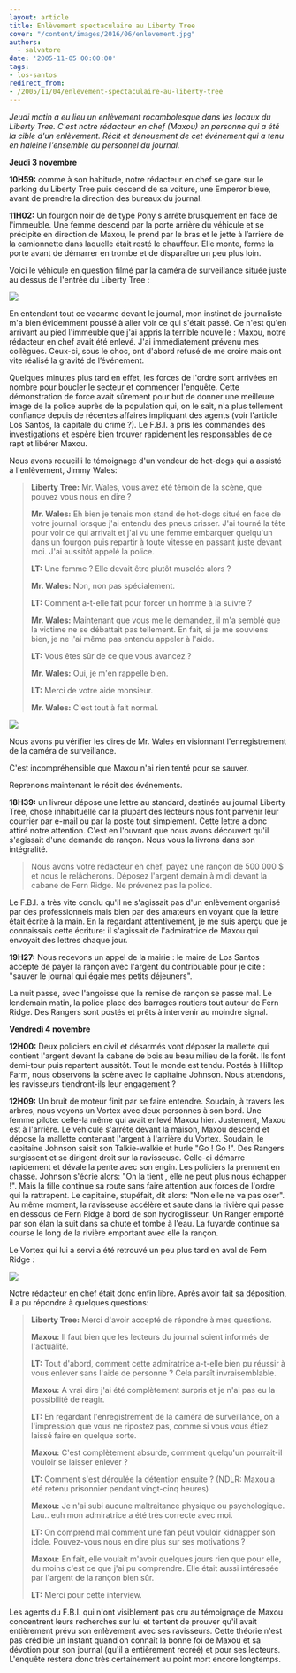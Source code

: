 ```yaml
---
layout: article
title: Enlèvement spectaculaire au Liberty Tree
cover: "/content/images/2016/06/enlevement.jpg"
authors:
  - salvatore
date: '2005-11-05 00:00:00'
tags:
- los-santos
redirect_from:
- /2005/11/04/enlevement-spectaculaire-au-liberty-tree
---
```


_Jeudi matin a eu lieu un enlèvement rocambolesque dans les locaux du Liberty Tree. C'est notre rédacteur en chef (Maxou) en personne qui a été la cible d'un enlèvement. Récit et dénouement de cet événement qui a tenu en haleine l'ensemble du personnel du journal._

**Jeudi 3 novembre**

**10H59:** comme à son habitude, notre rédacteur en chef se gare sur le parking du Liberty Tree puis descend de sa voiture, une Emperor bleue, avant de prendre la direction des bureaux du journal.

**11H02:** Un fourgon noir de de type Pony s'arrête brusquement en face de l'immeuble. Une femme descend par la porte arrière du véhicule et se précipite en direction de Maxou, le prend par le bras et le jette à l’arrière de la camionnette dans laquelle était resté le chauffeur. Elle monte, ferme la porte avant de démarrer en trombe et de disparaître un peu plus loin.

Voici le véhicule en question filmé par la caméra de surveillance située juste au dessus de l'entrée du Liberty Tree :

![](/content/images/2005/01/enlevement%281%29.jpg)

En entendant tout ce vacarme devant le journal, mon instinct de journaliste m'a bien évidemment poussé à aller voir ce qui s'était passé. Ce n'est qu'en arrivant au pied l'immeuble que j'ai appris la terrible nouvelle : Maxou, notre rédacteur en chef avait été enlevé. J'ai immédiatement prévenu mes collègues. Ceux-ci, sous le choc, ont d'abord refusé de me croire mais ont vite réalisé la gravité de l’événement.

Quelques minutes plus tard en effet, les forces de l'ordre sont arrivées en nombre pour boucler le secteur et commencer l'enquête. Cette démonstration de force avait sûrement pour but de donner une meilleure image de la police auprès de la population qui, on le sait, n'a plus tellement confiance depuis de récentes affaires impliquant des agents (voir l'article Los Santos, la capitale du crime ?). Le F.B.I. a pris les commandes des investigations et espère bien trouver rapidement les responsables de ce rapt et libérer Maxou.

Nous avons recueilli le témoignage d'un vendeur de hot-dogs qui a assisté à l'enlèvement, Jimmy Wales:

> **Liberty Tree:** Mr. Wales, vous avez été témoin de la scène, que pouvez vous nous en dire ?
> 
> **Mr. Wales:** Eh bien je tenais mon stand de hot-dogs situé en face de votre journal lorsque j'ai entendu des pneus crisser. J'ai tourné la tête pour voir ce qui arrivait et j'ai vu une femme embarquer quelqu'un dans un fourgon puis repartir à toute vitesse en passant juste devant moi. J'ai aussitôt appelé la police.
> 
> **LT:** Une femme ? Elle devait être plutôt musclée alors ?
> 
> **Mr. Wales:** Non, non pas spécialement.
> 
> **LT:** Comment a-t-elle fait pour forcer un homme à la suivre ?
> 
> **Mr. Wales:** Maintenant que vous me le demandez, il m'a semblé que la victime ne se débattait pas tellement. En fait, si je me souviens bien, je ne l'ai même pas entendu appeler à l'aide.
> 
> **LT:** Vous êtes sûr de ce que vous avancez ?
> 
> **Mr. Wales:** Oui, je m'en rappelle bien.
> 
> **LT:** Merci de votre aide monsieur.
> 
> **Mr. Wales:** C'est tout à fait normal.

![](/content/images/2005/01/hot%20dog.jpg)

Nous avons pu vérifier les dires de Mr. Wales en visionnant l'enregistrement de la caméra de surveillance.

C'est incompréhensible que Maxou n'ai rien tenté pour se sauver.

Reprenons maintenant le récit des événements.

**18H39:** un livreur dépose une lettre au standard, destinée au journal Liberty Tree, chose inhabituelle car la plupart des lecteurs nous font parvenir leur courrier par e-mail ou par la poste tout simplement. Cette lettre a donc attiré notre attention. C'est en l'ouvrant que nous avons découvert qu'il s'agissait d'une demande de rançon. Nous vous la livrons dans son intégralité.

> Nous avons votre rédacteur en chef, payez une rançon de 500 000 $ et nous le relâcherons. Déposez l'argent demain à midi devant la cabane de Fern Ridge. Ne prévenez pas la police.

Le F.B.I. a très vite conclu qu'il ne s'agissait pas d'un enlèvement organisé par des professionnels mais bien par des amateurs en voyant que la lettre était écrite à la main. En la regardant attentivement, je me suis aperçu que je connaissais cette écriture: il s'agissait de l'admiratrice de Maxou qui envoyait des lettres chaque jour.

**19H27:** Nous recevons un appel de la mairie : le maire de Los Santos accepte de payer la rançon avec l'argent du contribuable pour je cite : "sauver le journal qui égaie mes petits déjeuners".

La nuit passe, avec l'angoisse que la remise de rançon se passe mal. Le lendemain matin, la police place des barrages routiers tout autour de Fern Ridge. Des Rangers sont postés et prêts à intervenir au moindre signal.

**Vendredi 4 novembre**

**12H00:** Deux policiers en civil et désarmés vont déposer la mallette qui contient l'argent devant la cabane de bois au beau milieu de la forêt. Ils font demi-tour puis repartent aussitôt. Tout le monde est tendu. Postés à Hilltop Farm, nous observons la scène avec le capitaine Johnson. Nous attendons, les ravisseurs tiendront-ils leur engagement ?

**12H09:** Un bruit de moteur finit par se faire entendre. Soudain, à travers les arbres, nous voyons un Vortex avec deux personnes à son bord. Une femme pilote: celle-la même qui avait enlevé Maxou hier. Justement, Maxou est à l'arrière. Le véhicule s'arrête devant la maison, Maxou descend et dépose la mallette contenant l'argent à l'arrière du Vortex. Soudain, le capitaine Johnson saisit son Talkie-walkie et hurle "Go ! Go !". Des Rangers surgissent et se dirigent droit sur la ravisseuse. Celle-ci démarre rapidement et dévale la pente avec son engin. Les policiers la prennent en chasse. Johnson s'écrie alors: "On la tient , elle ne peut plus nous échapper !". Mais la fille continue sa route sans faire attention aux forces de l'ordre qui la rattrapent. Le capitaine, stupéfait, dit alors: "Non elle ne va pas oser". Au même moment, la ravisseuse accélère et saute dans la rivière qui passe en dessous de Fern Ridge à bord de son hydroglisseur. Un Ranger emporté par son élan la suit dans sa chute et tombe à l'eau. La fuyarde continue sa course le long de la rivière emportant avec elle la rançon.

Le Vortex qui lui a servi a été retrouvé un peu plus tard en aval de Fern Ridge :

![](/content/images/2005/01/vortex.jpg)

Notre rédacteur en chef était donc enfin libre. Après avoir fait sa déposition, il a pu répondre à quelques questions:

> **Liberty Tree:** Merci d'avoir accepté de répondre à mes questions.
> 
> **Maxou:** Il faut bien que les lecteurs du journal soient informés de l'actualité.
> 
> **LT:** Tout d'abord, comment cette admiratrice a-t-elle bien pu réussir à vous enlever sans l'aide de personne ? Cela paraît invraisemblable.
> 
> **Maxou:** A vrai dire j'ai été complètement surpris et je n'ai pas eu la possibilité de réagir.
> 
> **LT:** En regardant l'enregistrement de la caméra de surveillance, on a l'impression que vous ne ripostez pas, comme si vous vous étiez laissé faire en quelque sorte.
> 
> **Maxou:** C'est complètement absurde, comment quelqu'un pourrait-il vouloir se laisser enlever ?
> 
> **LT:** Comment s'est déroulée la détention ensuite ? (NDLR: Maxou a été retenu prisonnier pendant vingt-cinq heures)
> 
> **Maxou:** Je n'ai subi aucune maltraitance physique ou psychologique. Lau.. euh mon admiratrice a été très correcte avec moi.
> 
> **LT:** On comprend mal comment une fan peut vouloir kidnapper son idole. Pouvez-vous nous en dire plus sur ses motivations ?
> 
> **Maxou:** En fait, elle voulait m'avoir quelques jours rien que pour elle, du moins c'est ce que j'ai pu comprendre. Elle était aussi intéressée par l'argent de la rançon bien sûr.
> 
> **LT:** Merci pour cette interview.

Les agents du F.B.I. qui n'ont visiblement pas cru au témoignage de Maxou concentrent leurs recherches sur lui et tentent de prouver qu'il avait entièrement prévu son enlèvement avec ses ravisseurs. Cette théorie n'est pas crédible un instant quand on connaît la bonne foi de Maxou et sa dévotion pour son journal (qu'il a entièrement recréé) et pour ses lecteurs. L'enquête restera donc très certainement au point mort encore longtemps.